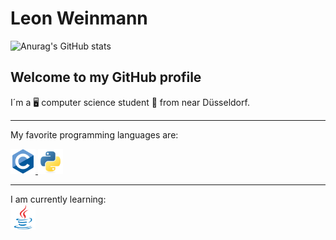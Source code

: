 # Leon Weinmann

![Anurag's GitHub stats](https://github-readme-stats.vercel.app/api?username=ShigShag&show_icons=true&theme=radical)

## Welcome to my GitHub profile

I´m a 🖥️ computer science student 📍 from near Düsseldorf.

---

My favorite programming languages are:
<p align="left"> <a href="https://www.cprogramming.com/" target="_blank"> <img src="https://raw.githubusercontent.com/devicons/devicon/master/icons/c/c-original.svg" alt="c" width="40" height="40"/> </a>
<a href="https://www.python.org" target="_blank"> <img src="https://raw.githubusercontent.com/devicons/devicon/master/icons/python/python-original.svg" alt="python" width="40" height="40"/> </a> </p>

---

I am currently learning:  
<a href="https://www.java.com" target="_blank"> <img src="https://raw.githubusercontent.com/devicons/devicon/master/icons/java/java-original.svg" alt="java" width="40" height="40"/> </a>
